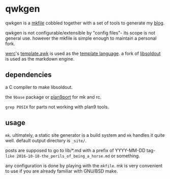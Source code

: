 # qwkgen

qwkgen is a [mkfile][0] cobbled together with a set of tools to generate my [blog][1].

qwkgen is not configurable/extensible by "config files"- its scope is not general use. however the mkfile is simple enough to maintain a personal fork.

[werc][2]'s [template.awk][3] is used as the [template language][4].
a fork of [libsoldout][5] is used as the markdown engine.

## dependencies

a C compiler to make libsoldout.

the `9base` package or [plan9port][6] for mk and rc.

`grep POSIX` for parts not working with plan9 tools.

## usage

`mk`. ultimately, a static site generator is a build system and `mk` handles it quite well. default output directory is `_site/`.

posts are supposed to go to lib/*.md with a prefix of YYYY-MM-DD tag- `like 2016-10-10-the_perils_of_being_a_horse.md` or something.

any configuration is done by playing with the `mkfile`. mk is very convenient to use if you are already familiar with GNU/BSD make.

[0]: http://doc.cat-v.org/plan_9/4th_edition/papers/mk
[1]: http://duck2.lt/
[2]: http://werc.cat-v.org/
[3]: https://github.com/libduck2/qwkgen/blob/master/bin/template.awk
[4]: http://werc.cat-v.org/docs/rc-template-lang
[5]: https://github.com/faelys/libsoldout
[6]: https://github.com/9fans/plan9port
